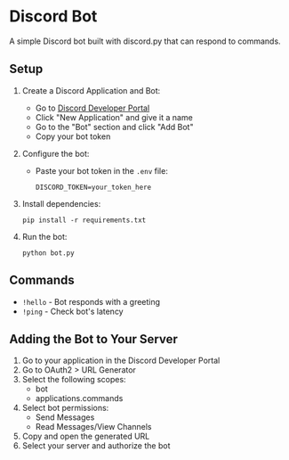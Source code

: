 # Discord Bot

A simple Discord bot built with discord.py that can respond to commands.

## Setup

1. Create a Discord Application and Bot:
   - Go to [Discord Developer Portal](https://discord.com/developers/applications)
   - Click "New Application" and give it a name
   - Go to the "Bot" section and click "Add Bot"
   - Copy your bot token

2. Configure the bot:
   - Paste your bot token in the `.env` file:
     ```
     DISCORD_TOKEN=your_token_here
     ```

3. Install dependencies:
   ```
   pip install -r requirements.txt
   ```

4. Run the bot:
   ```
   python bot.py
   ```

## Commands

- `!hello` - Bot responds with a greeting
- `!ping` - Check bot's latency

## Adding the Bot to Your Server

1. Go to your application in the Discord Developer Portal
2. Go to OAuth2 > URL Generator
3. Select the following scopes:
   - bot
   - applications.commands
4. Select bot permissions:
   - Send Messages
   - Read Messages/View Channels
5. Copy and open the generated URL
6. Select your server and authorize the bot
